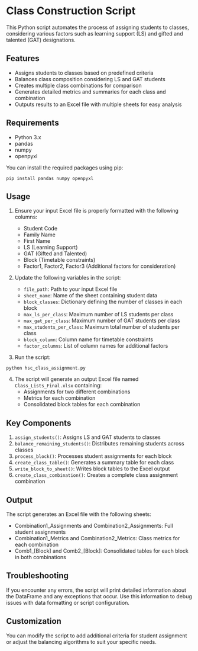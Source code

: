 # Class Construction Script

This Python script automates the process of assigning students to classes, considering various factors such as learning support (LS) and gifted and talented (GAT) designations.

## Features

- Assigns students to classes based on predefined criteria
- Balances class composition considering LS and GAT students
- Creates multiple class combinations for comparison
- Generates detailed metrics and summaries for each class and combination
- Outputs results to an Excel file with multiple sheets for easy analysis

## Requirements

- Python 3.x
- pandas
- numpy
- openpyxl

You can install the required packages using pip:

```
pip install pandas numpy openpyxl
```

## Usage

1. Ensure your input Excel file is properly formatted with the following columns:
   - Student Code
   - Family Name
   - First Name
   - LS (Learning Support)
   - GAT (Gifted and Talented)
   - Block (Timetable constraints)
   - Factor1, Factor2, Factor3 (Additional factors for consideration)

2. Update the following variables in the script:
   - `file_path`: Path to your input Excel file
   - `sheet_name`: Name of the sheet containing student data
   - `block_classes`: Dictionary defining the number of classes in each block
   - `max_ls_per_class`: Maximum number of LS students per class
   - `max_gat_per_class`: Maximum number of GAT students per class
   - `max_students_per_class`: Maximum total number of students per class
   - `block_column`: Column name for timetable constraints
   - `factor_columns`: List of column names for additional factors

3. Run the script:

```
python hsc_class_assignment.py
```

4. The script will generate an output Excel file named `Class_Lists_Final.xlsx` containing:
   - Assignments for two different combinations
   - Metrics for each combination
   - Consolidated block tables for each combination

## Key Components

1. `assign_students()`: Assigns LS and GAT students to classes
2. `balance_remaining_students()`: Distributes remaining students across classes
3. `process_block()`: Processes student assignments for each block
4. `create_class_table()`: Generates a summary table for each class
5. `write_block_to_sheet()`: Writes block tables to the Excel output
6. `create_class_combination()`: Creates a complete class assignment combination

## Output

The script generates an Excel file with the following sheets:
- Combination1_Assignments and Combination2_Assignments: Full student assignments
- Combination1_Metrics and Combination2_Metrics: Class metrics for each combination
- Comb1_[Block] and Comb2_[Block]: Consolidated tables for each block in both combinations

## Troubleshooting

If you encounter any errors, the script will print detailed information about the DataFrame and any exceptions that occur. Use this information to debug issues with data formatting or script configuration.

## Customization

You can modify the script to add additional criteria for student assignment or adjust the balancing algorithms to suit your specific needs.


